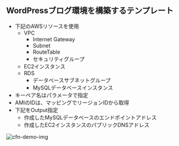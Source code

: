 ## WordPressブログ環境を構築するテンプレート
- 下記のAWSリソースを使用
  - VPC
    - Internet Gateway
    - Subnet
    - RouteTable
    - セキュリティグループ
  - EC2インスタンス 
  - RDS 
    - データベースサブネットグループ
    - MySQLデータベースインスタンス
- キーペア名はパラメータで指定
- AMIのIDは、マッピングでリージョンIDから取得
- 下記をOutput指定
  - 作成したMySQLデータベースのエンドポイントアドレス
  - 作成したEC2インスタンスのパブリックDNSアドレス

![cfn-demo-img](https://devops.nobelabo.net/img/github_mod2_wordpress.png)
